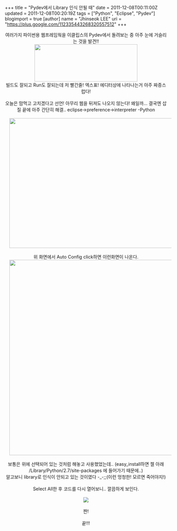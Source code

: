 +++
title = "Pydev에서 Library 인식 안될 때"
date = 2011-12-08T00:11:00Z
updated = 2011-12-08T00:20:19Z
tags = ["Python", "Eclipse", "Pydev"]
blogimport = true 
[author]
	name = "Jhinseok LEE"
	uri = "https://plus.google.com/112335443268320557512"
+++

<div class="separator" style="clear: both; text-align: center;">여러가지 파이썬용 웹프레임웍을 이클립스의 Pydev에서 돌려보는 중 아주 눈에 거슬리는 것을 발견!!</div><div class="separator" style="clear: both; text-align: center;"><a href="http://4.bp.blogspot.com/-Kjw6eJWF2jg/TuBHAnvNgFI/AAAAAAAADmc/tOcbO50iSPs/s1600/%25E1%2584%2589%25E1%2585%25B3%25E1%2584%258F%25E1%2585%25B3%25E1%2584%2585%25E1%2585%25B5%25E1%2586%25AB%25E1%2584%2589%25E1%2585%25A3%25E1%2586%25BA+2011-12-08+%25E1%2584%258B%25E1%2585%25A9%25E1%2584%2592%25E1%2585%25AE+2.11.16.png" imageanchor="1" style="margin-left: 1em; margin-right: 1em;"><img border="0" height="116" src="http://4.bp.blogspot.com/-Kjw6eJWF2jg/TuBHAnvNgFI/AAAAAAAADmc/tOcbO50iSPs/s320/%25E1%2584%2589%25E1%2585%25B3%25E1%2584%258F%25E1%2585%25B3%25E1%2584%2585%25E1%2585%25B5%25E1%2586%25AB%25E1%2584%2589%25E1%2585%25A3%25E1%2586%25BA+2011-12-08+%25E1%2584%258B%25E1%2585%25A9%25E1%2584%2592%25E1%2585%25AE+2.11.16.png" width="320" /></a></div><div style="text-align: center;">빌드도 잘되고 Run도 잘되는데 저 빨간줄! 엑스표! 에디터상에 나타나는거 아주 짜증스럽다!</div><div style="text-align: center;"><br /></div><div style="text-align: center;">오늘은 맘먹고 고치겠다고 선언! 아무리 웹을 뒤져도 나오지 않는다! 왜일까... 결국엔 삽질 끝에 아주 간단히 해결.. eclipse-&gt;preference-&gt;interpreter -Python</div><div style="text-align: center;"><br /></div><div class="separator" style="clear: both; text-align: center;"><a href="http://1.bp.blogspot.com/-pguZkmifMq8/TuBHslyT4yI/AAAAAAAADmk/PqCAHRBjujY/s1600/%25E1%2584%2589%25E1%2585%25B3%25E1%2584%258F%25E1%2585%25B3%25E1%2584%2585%25E1%2585%25B5%25E1%2586%25AB%25E1%2584%2589%25E1%2585%25A3%25E1%2586%25BA+2011-12-08+%25E1%2584%258B%25E1%2585%25A9%25E1%2584%2592%25E1%2585%25AE+2.14.11.png" imageanchor="1" style="margin-left: 1em; margin-right: 1em;"><img border="0" height="404" src="http://1.bp.blogspot.com/-pguZkmifMq8/TuBHslyT4yI/AAAAAAAADmk/PqCAHRBjujY/s640/%25E1%2584%2589%25E1%2585%25B3%25E1%2584%258F%25E1%2585%25B3%25E1%2584%2585%25E1%2585%25B5%25E1%2586%25AB%25E1%2584%2589%25E1%2585%25A3%25E1%2586%25BA+2011-12-08+%25E1%2584%258B%25E1%2585%25A9%25E1%2584%2592%25E1%2585%25AE+2.14.11.png" width="640" /></a></div><div style="text-align: center;"><br /></div><div style="text-align: center;">위 화면에서 Auto Config click하면 이런화면이 나온다.</div><div class="separator" style="clear: both; text-align: center;"><a href="http://1.bp.blogspot.com/-iyg6LNy26oE/TuBIDHHPyvI/AAAAAAAADms/QIXg-WeflHA/s1600/%25E1%2584%2589%25E1%2585%25B3%25E1%2584%258F%25E1%2585%25B3%25E1%2584%2585%25E1%2585%25B5%25E1%2586%25AB%25E1%2584%2589%25E1%2585%25A3%25E1%2586%25BA+2011-12-08+%25E1%2584%258B%25E1%2585%25A9%25E1%2584%2592%25E1%2585%25AE+2.15.32.png" imageanchor="1" style="margin-left: 1em; margin-right: 1em;"><img border="0" height="608" src="http://1.bp.blogspot.com/-iyg6LNy26oE/TuBIDHHPyvI/AAAAAAAADms/QIXg-WeflHA/s640/%25E1%2584%2589%25E1%2585%25B3%25E1%2584%258F%25E1%2585%25B3%25E1%2584%2585%25E1%2585%25B5%25E1%2586%25AB%25E1%2584%2589%25E1%2585%25A3%25E1%2586%25BA+2011-12-08+%25E1%2584%258B%25E1%2585%25A9%25E1%2584%2592%25E1%2585%25AE+2.15.32.png" width="640" /></a></div><div class="separator" style="clear: both; text-align: center;"><br /></div><div class="separator" style="clear: both; text-align: center;">보통은 위에 선택되어 있는 것처럼 해놓고 사용했었는데.. (easy_install하면 젤 아래 /Library/Python/2.7/site-packages 에 들어가기 때문에..)</div><div class="separator" style="clear: both; text-align: center;">알고보니 library로 인식이 안되고 있는 것이였다 -_-;;(이런 멍청한! 모르면 죽어야지!)</div><div class="separator" style="clear: both; text-align: center;"><br /></div><div class="separator" style="clear: both; text-align: center;">Select All한 후 코드를 다시 열어보니.. 깔끔하게 보인다.</div><div class="separator" style="clear: both; text-align: center;"><br /></div><div class="separator" style="clear: both; text-align: center;"><a href="http://3.bp.blogspot.com/-D5DtWl3LbRo/TuBIrSwbwvI/AAAAAAAADm0/MNG13KWe_qI/s1600/%25E1%2584%2589%25E1%2585%25B3%25E1%2584%258F%25E1%2585%25B3%25E1%2584%2585%25E1%2585%25B5%25E1%2586%25AB%25E1%2584%2589%25E1%2585%25A3%25E1%2586%25BA+2011-12-08+%25E1%2584%258B%25E1%2585%25A9%25E1%2584%2592%25E1%2585%25AE+2.18.21.png" imageanchor="1" style="margin-left: 1em; margin-right: 1em;"><img border="0" src="http://3.bp.blogspot.com/-D5DtWl3LbRo/TuBIrSwbwvI/AAAAAAAADm0/MNG13KWe_qI/s1600/%25E1%2584%2589%25E1%2585%25B3%25E1%2584%258F%25E1%2585%25B3%25E1%2584%2585%25E1%2585%25B5%25E1%2586%25AB%25E1%2584%2589%25E1%2585%25A3%25E1%2586%25BA+2011-12-08+%25E1%2584%258B%25E1%2585%25A9%25E1%2584%2592%25E1%2585%25AE+2.18.21.png" /></a></div><div class="separator" style="clear: both; text-align: center;"><br /></div><div class="separator" style="clear: both; text-align: center;">짠!</div><div class="separator" style="clear: both; text-align: center;"><br /></div><div class="separator" style="clear: both; text-align: center;">끝!!!</div><div class="separator" style="clear: both; text-align: center;"><br /></div>
